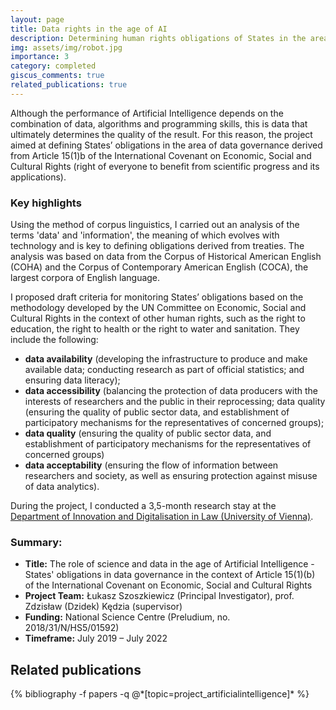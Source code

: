 ```yaml
---
layout: page
title: Data rights in the age of AI
description: Determining human rights obligations of States in the area of data governance
img: assets/img/robot.jpg
importance: 3
category: completed
giscus_comments: true
related_publications: true
---
```


<p>Although the performance of Artificial Intelligence depends on the combination of data, algorithms and programming skills, this is data that ultimately determines the quality of the result. For this reason, the project aimed at defining States’ obligations in the area of data governance derived from Article 15(1)b of the International Covenant on Economic, Social and Cultural Rights (right of everyone to benefit from scientific progress and its applications).</p>

<h3>Key highlights</h3>

<p>Using the method of corpus linguistics, I carried out an analysis of the terms 'data' and 'information', the meaning of which evolves with technology and is key to defining obligations derived from treaties. The analysis was based on data from the Corpus of Historical American English (COHA) and the Corpus of Contemporary American English (COCA), the largest corpora of English language.</p>

<p>I proposed draft criteria for monitoring States’ obligations based on the methodology developed by the UN Committee on Economic, Social and Cultural Rights in the context of other human rights, such as the right to education, the right to health or the right to water and sanitation. They include the following:
<ul>
<li><strong>data availability</strong> (developing the infrastructure to produce and make available data; conducting research as part of official statistics; and ensuring data literacy);</li>
<li><strong>data accessibility</strong> (balancing the protection of data producers with the interests of researchers and the public in their reprocessing; data quality (ensuring the quality of public sector data, and establishment of participatory mechanisms for the representatives of concerned groups);</li>
<li><strong>data quality</strong> (ensuring the quality of public sector data, and establishment of participatory mechanisms for the representatives of concerned groups)</li>
<li><strong>data acceptability</strong> (ensuring the flow of information between researchers and society, as well as ensuring protection against misuse of data analytics).</li>
</ul>
<p>During the project, I conducted a 3,5-month research stay at the <a href="https://id.univie.ac.at/en/team/visiting-researchers/szoszkiewicz-lukasz/">Department of Innovation and Digitalisation in Law (University of Vienna)</a>.</p>


<h3>Summary:</h3>
<ul>
<li><strong>Title:</strong> The role of science and data in the age of Artificial Intelligence - States' obligations in data governance in the context of Article 15(1)(b) of the International Covenant on Economic, Social and Cultural Rights</li>
<li><strong>Project Team:</strong> Łukasz Szoszkiewicz (Principal Investigator), prof. Zdzisław (Dzidek) Kędzia (supervisor)</li>
<li><strong>Funding:</strong> National Science Centre (Preludium, no. 2018/31/N/HS5/01592)</li>
<li><strong>Timeframe:</strong> July 2019 – July 2022</li>
</ul>

<h2>Related publications</h2>
<div class="publications">
  {% bibliography -f papers -q @*[topic=project_artificialintelligence]* %}
</div>